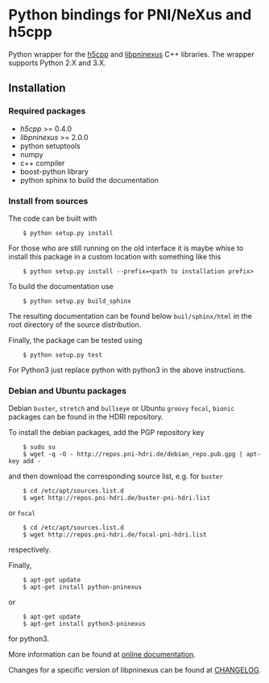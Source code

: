# Python bindings for PNI/NeXus and h5cpp

Python wrapper for the [h5cpp](https://github.com/ess-dmsc/h5cpp)  and [libpninexus](https://github.com/pni-libraries/libpninexus) C++ libraries.
The wrapper supports Python 2.X and 3.X.

## Installation

### Required packages

* *h5cpp*  >= 0.4.0
* *libpninexus* >= 2.0.0
* python setuptools
* numpy
* c++ compiler
* boost-python library
* python sphinx to build the documentation


### Install from sources

The code can be built with

```
    $ python setup.py install
```

For those who are still running on the old interface it is maybe whise to
install this package in a custom location with something like this

```
    $ python setup.py install --prefix=<path to installation prefix>
```

To build the documentation use

```
    $ python setup.py build_sphinx
```

The resulting documentation can be found below `buil/sphinx/html` in the root
directory of the source distribution.

Finally, the package can be tested using

```
    $ python setup.py test
```

For Python3 just replace python with python3 in the above instructions.


### Debian and Ubuntu packages

Debian `buster`, `stretch` and `bullseye` or Ubuntu  `groovy` `focal`, `bionic` packages can be found in the HDRI repository.

To install the debian packages, add the PGP repository key

```
    $ sudo su
    $ wget -q -O - http://repos.pni-hdri.de/debian_repo.pub.gpg | apt-key add -
```

and then download the corresponding source list, e.g.
for `buster`

```
    $ cd /etc/apt/sources.list.d
    $ wget http://repos.pni-hdri.de/buster-pni-hdri.list
```

or `focal`

```
    $ cd /etc/apt/sources.list.d
    $ wget http://repos.pni-hdri.de/focal-pni-hdri.list
```
respectively.

Finally,

```
    $ apt-get update
    $ apt-get install python-pninexus
```

or

```
    $ apt-get update
    $ apt-get install python3-pninexus
```

for python3.

More information can be found at [online documentation](https://pni-libraries.github.io/python-pninexus/index.html).

Changes for a specific version of libpninexus can be found
at [CHANGELOG](https://github.com/pni-libraries/python-pninexus/blob/develop/CHANGELOG.md).
